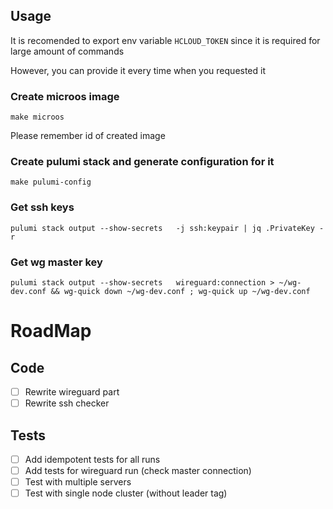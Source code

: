 ## Usage

It is recomended to export env variable `HCLOUD_TOKEN` since it is required for large amount of commands

However, you can provide it every time when you requested it

### Create microos image
```
make microos
```
Please remember id of created image

### Create pulumi stack and generate configuration for it
```
make pulumi-config
```

### Get ssh keys
```
pulumi stack output --show-secrets   -j ssh:keypair | jq .PrivateKey -r
```

### Get wg master key
```
pulumi stack output --show-secrets   wireguard:connection > ~/wg-dev.conf && wg-quick down ~/wg-dev.conf ; wg-quick up ~/wg-dev.conf
```

# RoadMap
## Code
- [ ] Rewrite wireguard part
- [ ] Rewrite ssh checker

## Tests
- [ ] Add idempotent tests for all runs
- [ ] Add tests for wireguard run (check master connection)
- [ ] Test with multiple servers
- [ ] Test with single node cluster (without leader tag)
